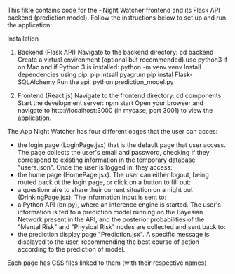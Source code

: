 This fikle contains code for the ~Night Watcher frontend and its Flask API backend (prediction model). Follow the instructions below to set up and run the application:

Installation


1. Backend (Flask API)
Navigate to the backend directory:
cd backend
Create a virtual environment (optional but recommended) use python3 if on Mac and if Python 3 is installed:
python -m venv venv 
Install dependencies using pip:
pip intsall pyagrum
pip instal Flask-SQLAlchemy
Run the api:
python prediction_model.py


2. Frontend (React.js)
Navigate to the frontend directory:
cd components
Start the development server:
npm start
Open your browser and navigate to http://localhost:3000 (in mycase, port 3001) to view the application.


The App Night Watcher has four different oages that the user can acces: 

- the login page (LoginPage.jsx) that is the default page that user access. The page collects the user's email and password, checking if they correspond to existing information in the temporary database "users.json". Once the user is logged in, they access:
- the home page (HomePage.jsx). The user can either logout, being routed back ot the login page, or click on a button to fill out:
- a questionnaire to share their current situation on a night out (DrinkingPage.jsx). The information input is sent to: 
- a Python API (bn.py), where an inference engine is started. The user's information is fed to a prediction model running on the Bayesian Network present in the API, and the posterior probabilities of the "Mental Risk" and "Physical Risk" nodes are collected and sent back to:
- the prediction display page "Prediction.jsx". A specific message is displayed to the user, recommending the best course of action according to the prediction of model.

Each page has CSS files linked to them (with their respective names)
